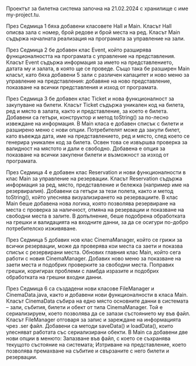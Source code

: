 Проектът за билетна система започна на 21.02.2024 с хранилище с име my-project.tu.

През Седмица 1 бяха добавени класовете Hall и Main. Класът Hall описва зала с номер, брой редове и брой места на ред. Класът Main съдържа началната реализация на програмата за управление на зали.

През Седмица 2 бе добавен клас Event, който разширява функционалността на програмата с управление на представления. Класът Event съдържа информация за името на представлението, датата му и залата, в която ще се проведе. Също така бе разширен Main класът, като бяха добавени 5 зали с различен капацитет и ново меню за управление на представления: добавяне на ново представление, показване на всички представления и изход от програмата.

През Седмица 3 бе добавен клас Ticket и нова функционалност за закупуване на билети. Класът Ticket съдържа уникален код на билета, ред и място в залата, както и представление, за което е билета. Добавени са гетъри, конструктор и метод toString() за по-лесно извеждане на информация. В Main класа е добавен списък с билети и разширено меню с нови опции. Потребителят може да закупи билет, като въвежда дата, име на представлението, ред и място, след което се генерира уникален код за билета. Освен това се извършва проверка за валидност на мястото и дали е свободно. Добавена е опция за показване на всички закупени билети и възможност за изход от програмата.

През Седмица 4 е добавен клас Reservation и нови функционалности в клас Main за управление на резервации. Класът Reservation съдържа информация за ред, място, представление и бележка (например име на резервиралия). Добавени са гетъри за тези полета, както и метод toString(), който улеснява визуализирането на резервациите.
В клас Main беше добавена нова логика, която позволява резервиране на места с проверка за наличност, отмяна на резервации и показване на свободни места в залите. В допълнение, беше подобрена обработката на грешки и валидацията на входните данни, за да се осигури по-добро потребителско изживяване.


През Седмица 5 добавих нов клас CinemaManager, който се грижи за всички резервации, може да проверява кои места са заети и показва списък с резервирани места. Обнових главния клас Main, който сега работи с новия CinemaManager. Добавих ново меню за показване на заети места и подобрих проверките за свободни места. Поправих грешки, коригирах проблеми с ламбда изразите и подобрих обработката на грешни входни данни.

През Седмица 6 са създадени нови класове FileManager и CinemaData.java, както и добавени нови функционалности в класа Main.
Класът CinemaData събира на едно място основните данни в системата – зали, събития, билети и обект от типа CinemaManager. Той е сериализируем, което позволява да се запази състоянието му във файл.
Класът FileManager отговаря за запис и зареждане на информацията чрез .ser файл. Добавени са методи saveData() и loadData(), които улесняват работата със сериализирани обекти.
В Main са добавени две нови опции в менюто:
Запазване във файл, с което се съхранява текущото състояние на системата;
Изтриване на представление, което позволява премахване на събитие и свързаните с него билети и резервации.
